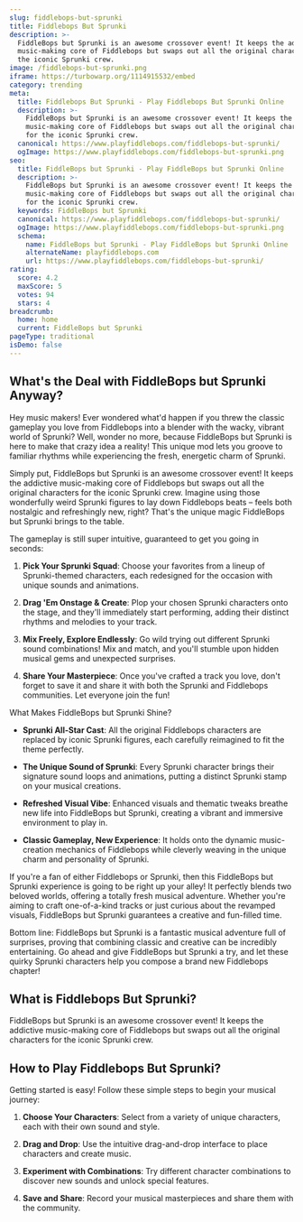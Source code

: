 ```yaml
---
slug: fiddlebops-but-sprunki
title: Fiddlebops But Sprunki
description: >-
  FiddleBops but Sprunki is an awesome crossover event! It keeps the addictive
  music-making core of Fiddlebops but swaps out all the original characters for
  the iconic Sprunki crew.
image: /fiddlebops-but-sprunki.png
iframe: https://turbowarp.org/1114915532/embed
category: trending
meta:
  title: Fiddlebops But Sprunki - Play Fiddlebops But Sprunki Online
  description: >-
    FiddleBops but Sprunki is an awesome crossover event! It keeps the addictive
    music-making core of Fiddlebops but swaps out all the original characters
    for the iconic Sprunki crew.
  canonical: https://www.playfiddlebops.com/fiddlebops-but-sprunki/
  ogImage: https://www.playfiddlebops.com/fiddlebops-but-sprunki.png
seo:
  title: FiddleBops but Sprunki - Play FiddleBops but Sprunki Online
  description: >-
    FiddleBops but Sprunki is an awesome crossover event! It keeps the addictive
    music-making core of Fiddlebops but swaps out all the original characters
    for the iconic Sprunki crew.
  keywords: FiddleBops but Sprunki
  canonical: https://www.playfiddlebops.com/fiddlebops-but-sprunki/
  ogImage: https://www.playfiddlebops.com/fiddlebops-but-sprunki.png
  schema:
    name: FiddleBops but Sprunki - Play FiddleBops but Sprunki Online
    alternateName: playfiddlebops.com
    url: https://www.playfiddlebops.com/fiddlebops-but-sprunki/
rating:
  score: 4.2
  maxScore: 5
  votes: 94
  stars: 4
breadcrumb:
  home: home
  current: FiddleBops but Sprunki
pageType: traditional
isDemo: false
---
```


## What's the Deal with FiddleBops but Sprunki Anyway?

Hey music makers! Ever wondered what'd happen if you threw the classic gameplay you love from Fiddlebops into a blender with the wacky, vibrant world of Sprunki? Well, wonder no more, because FiddleBops but Sprunki is here to make that crazy idea a reality! This unique mod lets you groove to familiar rhythms while experiencing the fresh, energetic charm of Sprunki.

Simply put, FiddleBops but Sprunki is an awesome crossover event! It keeps the addictive music-making core of Fiddlebops but swaps out all the original characters for the iconic Sprunki crew. Imagine using those wonderfully weird Sprunki figures to lay down Fiddlebops beats – feels both nostalgic and refreshingly new, right? That's the unique magic FiddleBops but Sprunki brings to the table.

The gameplay is still super intuitive, guaranteed to get you going in seconds:

1. **Pick Your Sprunki Squad**: Choose your favorites from a lineup of Sprunki-themed characters, each redesigned for the occasion with unique sounds and animations.

1. **Drag 'Em Onstage & Create**: Plop your chosen Sprunki characters onto the stage, and they'll immediately start performing, adding their distinct rhythms and melodies to your track.

1. **Mix Freely, Explore Endlessly**: Go wild trying out different Sprunki sound combinations! Mix and match, and you'll stumble upon hidden musical gems and unexpected surprises.

1. **Share Your Masterpiece**: Once you've crafted a track you love, don't forget to save it and share it with both the Sprunki and Fiddlebops communities. Let everyone join the fun!

What Makes FiddleBops but Sprunki Shine?

- **Sprunki All-Star Cast**: All the original Fiddlebops characters are replaced by iconic Sprunki figures, each carefully reimagined to fit the theme perfectly.

- **The Unique Sound of Sprunki**: Every Sprunki character brings their signature sound loops and animations, putting a distinct Sprunki stamp on your musical creations.

- **Refreshed Visual Vibe**: Enhanced visuals and thematic tweaks breathe new life into FiddleBops but Sprunki, creating a vibrant and immersive environment to play in.

- **Classic Gameplay, New Experience**: It holds onto the dynamic music-creation mechanics of Fiddlebops while cleverly weaving in the unique charm and personality of Sprunki.

If you're a fan of either Fiddlebops or Sprunki, then this FiddleBops but Sprunki experience is going to be right up your alley! It perfectly blends two beloved worlds, offering a totally fresh musical adventure. Whether you're aiming to craft one-of-a-kind tracks or just curious about the revamped visuals, FiddleBops but Sprunki guarantees a creative and fun-filled time.

Bottom line: FiddleBops but Sprunki is a fantastic musical adventure full of surprises, proving that combining classic and creative can be incredibly entertaining. Go ahead and give FiddleBops but Sprunki a try, and let these quirky Sprunki characters help you compose a brand new Fiddlebops chapter!

## What is Fiddlebops But Sprunki?

FiddleBops but Sprunki is an awesome crossover event! It keeps the addictive music-making core of Fiddlebops but swaps out all the original characters for the iconic Sprunki crew.

## How to Play Fiddlebops But Sprunki?

Getting started is easy! Follow these simple steps to begin your musical journey:

1. **Choose Your Characters**: Select from a variety of unique characters, each with their own sound and style.

1. **Drag and Drop**: Use the intuitive drag-and-drop interface to place characters and create music.

1. **Experiment with Combinations**: Try different character combinations to discover new sounds and unlock special features.

1. **Save and Share**: Record your musical masterpieces and share them with the community.
